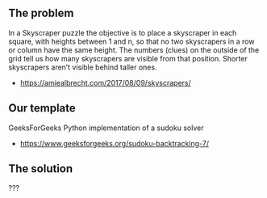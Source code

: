 ## The problem
In a Skyscraper puzzle the objective is to place a skyscraper in each square, with heights between 1 and n, so that no two skyscrapers in a row or column have the same height. The numbers (clues) on the outside of the grid tell us how many skyscrapers are visible from that position. Shorter skyscrapers aren’t visible behind taller ones.
- https://amiealbrecht.com/2017/08/09/skyscrapers/
## Our template
GeeksForGeeks Python implementation of a sudoku solver
- https://www.geeksforgeeks.org/sudoku-backtracking-7/
## The solution
???
